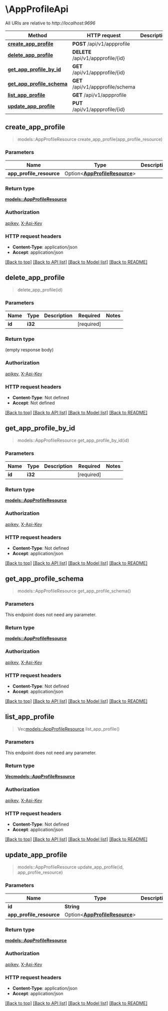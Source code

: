 # \AppProfileApi

All URIs are relative to *http://localhost:9696*

Method | HTTP request | Description
------------- | ------------- | -------------
[**create_app_profile**](AppProfileApi.md#create_app_profile) | **POST** /api/v1/appprofile | 
[**delete_app_profile**](AppProfileApi.md#delete_app_profile) | **DELETE** /api/v1/appprofile/{id} | 
[**get_app_profile_by_id**](AppProfileApi.md#get_app_profile_by_id) | **GET** /api/v1/appprofile/{id} | 
[**get_app_profile_schema**](AppProfileApi.md#get_app_profile_schema) | **GET** /api/v1/appprofile/schema | 
[**list_app_profile**](AppProfileApi.md#list_app_profile) | **GET** /api/v1/appprofile | 
[**update_app_profile**](AppProfileApi.md#update_app_profile) | **PUT** /api/v1/appprofile/{id} | 



## create_app_profile

> models::AppProfileResource create_app_profile(app_profile_resource)


### Parameters


Name | Type | Description  | Required | Notes
------------- | ------------- | ------------- | ------------- | -------------
**app_profile_resource** | Option<[**AppProfileResource**](AppProfileResource.md)> |  |  |

### Return type

[**models::AppProfileResource**](AppProfileResource.md)

### Authorization

[apikey](../README.md#apikey), [X-Api-Key](../README.md#X-Api-Key)

### HTTP request headers

- **Content-Type**: application/json
- **Accept**: application/json

[[Back to top]](#) [[Back to API list]](../README.md#documentation-for-api-endpoints) [[Back to Model list]](../README.md#documentation-for-models) [[Back to README]](../README.md)


## delete_app_profile

> delete_app_profile(id)


### Parameters


Name | Type | Description  | Required | Notes
------------- | ------------- | ------------- | ------------- | -------------
**id** | **i32** |  | [required] |

### Return type

 (empty response body)

### Authorization

[apikey](../README.md#apikey), [X-Api-Key](../README.md#X-Api-Key)

### HTTP request headers

- **Content-Type**: Not defined
- **Accept**: Not defined

[[Back to top]](#) [[Back to API list]](../README.md#documentation-for-api-endpoints) [[Back to Model list]](../README.md#documentation-for-models) [[Back to README]](../README.md)


## get_app_profile_by_id

> models::AppProfileResource get_app_profile_by_id(id)


### Parameters


Name | Type | Description  | Required | Notes
------------- | ------------- | ------------- | ------------- | -------------
**id** | **i32** |  | [required] |

### Return type

[**models::AppProfileResource**](AppProfileResource.md)

### Authorization

[apikey](../README.md#apikey), [X-Api-Key](../README.md#X-Api-Key)

### HTTP request headers

- **Content-Type**: Not defined
- **Accept**: application/json

[[Back to top]](#) [[Back to API list]](../README.md#documentation-for-api-endpoints) [[Back to Model list]](../README.md#documentation-for-models) [[Back to README]](../README.md)


## get_app_profile_schema

> models::AppProfileResource get_app_profile_schema()


### Parameters

This endpoint does not need any parameter.

### Return type

[**models::AppProfileResource**](AppProfileResource.md)

### Authorization

[apikey](../README.md#apikey), [X-Api-Key](../README.md#X-Api-Key)

### HTTP request headers

- **Content-Type**: Not defined
- **Accept**: application/json

[[Back to top]](#) [[Back to API list]](../README.md#documentation-for-api-endpoints) [[Back to Model list]](../README.md#documentation-for-models) [[Back to README]](../README.md)


## list_app_profile

> Vec<models::AppProfileResource> list_app_profile()


### Parameters

This endpoint does not need any parameter.

### Return type

[**Vec<models::AppProfileResource>**](AppProfileResource.md)

### Authorization

[apikey](../README.md#apikey), [X-Api-Key](../README.md#X-Api-Key)

### HTTP request headers

- **Content-Type**: Not defined
- **Accept**: application/json

[[Back to top]](#) [[Back to API list]](../README.md#documentation-for-api-endpoints) [[Back to Model list]](../README.md#documentation-for-models) [[Back to README]](../README.md)


## update_app_profile

> models::AppProfileResource update_app_profile(id, app_profile_resource)


### Parameters


Name | Type | Description  | Required | Notes
------------- | ------------- | ------------- | ------------- | -------------
**id** | **String** |  | [required] |
**app_profile_resource** | Option<[**AppProfileResource**](AppProfileResource.md)> |  |  |

### Return type

[**models::AppProfileResource**](AppProfileResource.md)

### Authorization

[apikey](../README.md#apikey), [X-Api-Key](../README.md#X-Api-Key)

### HTTP request headers

- **Content-Type**: application/json
- **Accept**: application/json

[[Back to top]](#) [[Back to API list]](../README.md#documentation-for-api-endpoints) [[Back to Model list]](../README.md#documentation-for-models) [[Back to README]](../README.md)

